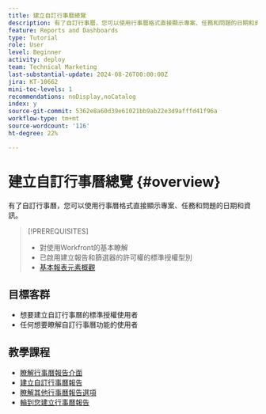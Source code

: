 ```yaml
---
title: 建立自訂行事曆總覽
description: 有了自訂行事曆，您可以使用行事曆格式直接顯示專案、任務和問題的日期和資訊。
feature: Reports and Dashboards
type: Tutorial
role: User
level: Beginner
activity: deploy
team: Technical Marketing
last-substantial-update: 2024-08-26T00:00:00Z
jira: KT-10662
mini-toc-levels: 1
recommendations: noDisplay,noCatalog
index: y
source-git-commit: 5362e8a60d39e61021bb9ab22e3d9afffd41f96a
workflow-type: tm+mt
source-wordcount: '116'
ht-degree: 22%

---
```



# 建立自訂行事曆總覽 {#overview}

有了自訂行事曆，您可以使用行事曆格式直接顯示專案、任務和問題的日期和資訊。

>[!PREREQUISITES]
>
>* 對使用Workfront的基本瞭解
>* 已啟用建立報告和篩選器的許可權的標準授權型別
>* [基本報表元素概觀](https://experienceleague.adobe.com/?recommended=Workfront-U-1-2022.1.reporting)


## 目標客群

* 想要建立自訂行事曆的標準授權使用者
* 任何想要瞭解自訂行事曆功能的使用者

## 教學課程

* [瞭解行事曆報告介面](tour-of-the-interface.md)
* [建立自訂行事曆報告](creating-custom-calendars.md)
* [瞭解其他行事曆報告選項](additional-calendar-options.md)
* [輪到您建立行事曆報告](your-turn-to-create-a-calendar.md)

